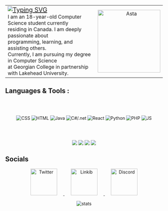 <table align="center">
  <tr>
    <td>
      <a href="https://git.io/typing-svg">
        <img src="https://readme-typing-svg.demolab.com/?lines=+Hi,+i'm+Miguel" alt="Typing SVG" style="font-size:20px;">
      </a> <br>
     I am an 18-year-old Computer Science student currently <br> residing in Canada. I am deeply passionate about <Br> programming, learning, and assisting others.<br> Currently, I am pursuing my degree in Computer Science <br> at Georgian College in partnership with Lakehead University.
    </td>
    <td align="center">
      <img src="https://github.com/MiguelAndr05/MiguelAndr05/assets/100388017/fcafb30a-e2ed-4b7c-90e8-7dae6255d2f5" alt="Asta" width="200">
    </td>
  </tr>
</table>

## Languages & Tools :
<br>
<p align="center">
<br>
<img src="https://github.com/MiguelAndr05/MiguelAndr05/assets/100388017/ee9c84f3-7f90-4017-bd16-1861acd727ea" 
alt="CSS">
<img src="https://github.com/MiguelAndr05/MiguelAndr05/assets/100388017/57ce7a89-2c2a-4555-97bf-82dd24ff23ed" 
alt="HTML">
<img src="https://github.com/MiguelAndr05/MiguelAndr05/assets/100388017/20c83300-25cb-455b-9f34-4f3c2eb450ee" 
alt="Java">
<img src="https://github.com/MiguelAndr05/MiguelAndr05/assets/100388017/9442e2ec-6d98-4395-8da7-f6b22fcf5e8b" 
alt="C#/.net">
<img src="https://github.com/MiguelAndr05/MiguelAndr05/assets/100388017/40f7075f-2b7a-4874-998d-fc2526270be6" 
alt="React">
<img src="https://github.com/MiguelAndr05/MiguelAndr05/assets/100388017/8416964f-d245-41bc-9749-67760b2b383c" 
alt="Python">
<img src="https://github.com/MiguelAndr05/MiguelAndr05/assets/100388017/4ead5121-583b-495c-9106-c4a5767b113d" 
alt="PHP"  style="vertical-align:top margin:6px 4px">
<img src="https://github.com/MiguelAndr05/MiguelAndr05/assets/100388017/805988be-22c2-423f-a23b-30a50e2d69f9" 
alt="JS" >
</p>
<br> <br>
<p align="Center" >
<img src="https://github.com/MiguelAndr05/MiguelAndr05/assets/100388017/01411729-199b-4cd2-9857-320375a188dd"  >
<img src="https://github.com/MiguelAndr05/MiguelAndr05/assets/100388017/dd324624-4ace-4b46-98e5-e7b82a1d4c90" >
<img src="https://github.com/MiguelAndr05/MiguelAndr05/assets/100388017/8cf781e4-aeb4-446e-a666-c6920106ce3b" >
<img src="https://github.com/MiguelAndr05/MiguelAndr05/assets/100388017/ee68f918-6e12-45ab-8b12-76c067b4c13c" >
</p>

## Socials 

<div align="center">
<a href="https://twitter.com/NotStrixx">
<img src="https://github.com/MiguelAndr05/MiguelAndr05/assets/100388017/85a4aa0f-529e-44ab-995b-f655b5c77b57" 
alt="Twitter" width="85"  style="margin: 0px 20px;">   
</a>
<a href="https://www.linkedin.com/in/miguel-andrade-767b7b225/">
<img src="https://github.com/MiguelAndr05/MiguelAndr05/assets/100388017/4b92aba2-2086-4188-8b43-2b4c09671b1f" 
alt="Linkib" width="85"  style="margin: 0px 20px;">   
</a>
<a href="http://discordapp.com/users/notstrixx">
<img src="https://github.com/MiguelAndr05/MiguelAndr05/assets/100388017/5068d827-3fc4-4f41-8aa9-2068b9fa5db3" 
alt="Discord" width="85" style="margin: 0px 20px;">   
</a>
</div>
<div align="center">
  <img src="https://github-readme-stats.vercel.app/api?username=MiguelAndr05&show_icons=true&theme=radical" alt="stats" style="margin-top:15;">
</div>
